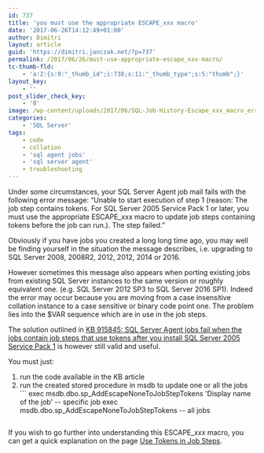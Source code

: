 ```yaml
---
id: 737
title: 'you must use the appropriate ESCAPE_xxx macro'
date: '2017-06-26T14:12:49+01:00'
author: Dimitri
layout: article
guid: 'https://dimitri.janczak.net/?p=737'
permalink: /2017/06/26/must-use-appropriate-escape_xxx-macro/
tc-thumb-fld:
    - 'a:2:{s:9:"_thumb_id";i:738;s:11:"_thumb_type";s:5:"thumb";}'
layout_key:
    - ''
post_slider_check_key:
    - '0'
image: /wp-content/uploads/2017/06/SQL-Job-History-Escape_xxx_macro_error.png
categories:
    - 'SQL Server'
tags:
    - code
    - collation
    - 'sql agent jobs'
    - 'sql server agent'
    - troubleshooting
---
```


Under some circumstances, your SQL Server Agent job mail fails with the following error message: “Unable to start execution of step 1 (reason: The job step contains tokens. For SQL Server 2005 Service Pack 1 or later, you must use the appropriate ESCAPE\_xxx macro to update job steps containing tokens before the job can run.). The step failed.”

Obviously if you have jobs you created a long long time ago, you may well be finding yourself in the situation the message describes, i.e. upgrading to SQL Server 2008, 2008R2, 2012, 2012, 2014 or 2016.

However sometimes this message also appears when porting existing jobs from existing SQL Server instances to the same version or roughly equivalent one. (e.g. SQL Server 2012 SP3 to SQL Server 2016 SP1). Indeed the error may occur because you are moving from a case insensitive collation instance to a case sensitive or binary code point one. The problem lies into the $VAR sequence which are in use in the job steps.

The solution outlined in [KB 915845: SQL Server Agent jobs fail when the jobs contain job steps that use tokens after you install SQL Server 2005 Service Pack 1](https://support.microsoft.com/en-us/help/915845/sql-server-agent-jobs-fail-when-the-jobs-contain-job-steps-that-use-tokens-after-you-install-sql-server-2005-service-pack-1) is however still valid and useful.

You must just:

1. run the code available in the KB article
2. run the created stored procedure in msdb to update one or all the jobs ```
    exec msdb.dbo.sp_AddEscapeNoneToJobStepTokens 'Display name of the job' -- specific job
    exec msdb.dbo.sp_AddEscapeNoneToJobStepTokens -- all jobs
    ```

If you wish to go further into understanding this ESCAPE\_xxx macro, you can get a quick explanation on the page [Use Tokens in Job Steps](https://docs.microsoft.com/en-us/sql/ssms/agent/use-tokens-in-job-steps).